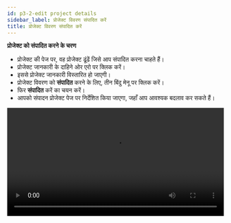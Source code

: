 ```yaml
---
id: p3-2-edit project details
sidebar_label: प्रोजेक्ट विवरण संपादित करें
title: प्रोजेक्ट विवरण संपादित करें
---
```


**प्रोजेक्ट को संपादित करने के चरण**

- प्रोजेक्ट की पेज पर, वह प्रोजेक्ट ढूंढें जिसे आप संपादित करना चाहते हैं।
- प्रोजेक्ट जानकारी के दाहिने ओर एरो पर क्लिक करें।
- इससे प्रोजेक्ट जानकारी विस्तारित हो जाएगी।
- प्रोजेक्ट विवरण को **संपादित** करने के लिए, तीन बिंदु मेनू पर क्लिक करें।
- फिर **संपादित** करें का चयन करें।
- आपको संपादन प्रोजेक्ट पेज पर निर्देशित किया जाएगा, जहाँ आप आवश्यक बदलाव कर सकते हैं।

<video controls src="/assets/editing-project.mov" width="100%" type="video/mov"/>


पिछले निर्देशों का पालना करने से, आपको ऐप के **प्रोजेक्ट संपादित करें** पृष्ठ पर पहुँचाया जाएगा।
**प्रोजेक्ट संपादित करें** स्क्रीन पर एक और दिलचस्प सुविधा है, जो **उन्नत सेटिंग्स** कहलाती है।
